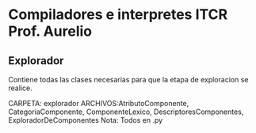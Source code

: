 # Compiladores e interpretes ITCR Prof. Aurelio

## Explorador
Contiene todas las clases necesarias para que la etapa de exploracion se realice.

CARPETA: explorador
ARCHIVOS:AtributoComponente, CategoriaComponente, ComponenteLexico, DescriptoresComponentes, ExploradorDeComponentes
Nota: Todos en .py